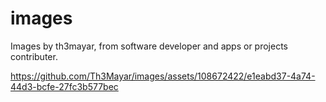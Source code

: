# images
Images by th3mayar, from software developer  and apps or projects contributer.

https://github.com/Th3Mayar/images/assets/108672422/e1eabd37-4a74-44d3-bcfe-27fc3b577bec

